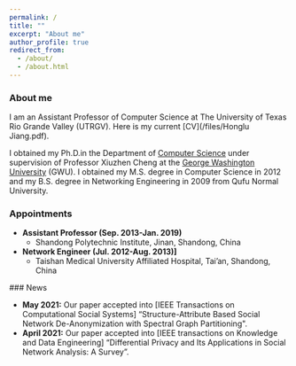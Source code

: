 ```yaml
---
permalink: /
title: ""
excerpt: "About me"
author_profile: true
redirect_from: 
  - /about/
  - /about.html
---
```


### <i class="fa fa-fw fa-smile-wink" aria-hidden="true"></i> About me

I am an Assistant Professor of Computer Science at The University of Texas Rio Grande Valley (UTRGV). Here is my current [CV](/files/Honglu Jiang.pdf).

I obtained my Ph.D.in the Department of [Computer Science](https://www.cs.seas.gwu.edu/) under supervision of Professor Xiuzhen Cheng at the [George Washington University](https://www.gwu.edu/) (GWU). I obtained my M.S. degree in Computer Science in 2012 and my B.S. degree in Networking Engineering in 2009 from Qufu Normal University. 

  
### <i class="fa fa-fw fa-user-md" aria-hidden="true"></i> Appointments

* **Assistant Professor (Sep. 2013-Jan. 2019)**
  * Shandong Polytechnic Institute, Jinan, Shandong, China
* **Network Engineer (Jul. 2012-Aug. 2013)]**
  * Taishan Medical University Affiliated Hospital, Tai’an, Shandong, China


###<i class="fa fa-fw fa-puzzle-piece" aria-hidden="true"></i> News

  * **May 2021:** Our paper accepted into [IEEE Transactions on Computational Social Systems] “Structure-Attribute Based Social Network De-Anonymization with Spectral Graph Partitioning".
 * **April 2021:** Our paper accepted into [IEEE transactions on Knowledge and Data Engineering] “Differential Privacy and Its Applications in Social Network Analysis: A Survey”.


